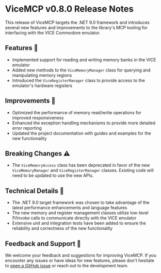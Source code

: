 # ViceMCP v0.8.0 Release Notes

This release of ViceMCP targets the .NET 9.0 framework and introduces several new features and improvements to the library's MCP tooling for interfacing with the VICE Commodore emulator.

## Features 🎨

- Implemented support for reading and writing memory banks in the VICE emulator
- Added new methods to the `ViceMemoryManager` class for querying and manipulating memory regions
- Introduced the `ViceRegisterManager` class to provide access to the emulator's hardware registers

## Improvements 🚀

- Optimized the performance of memory read/write operations for improved responsiveness
- Enhanced the exception handling mechanisms to provide more detailed error reporting
- Updated the project documentation with guides and examples for the new functionality

## Breaking Changes ⚠️

- The `ViceMemoryAccess` class has been deprecated in favor of the new `ViceMemoryManager` and `ViceRegisterManager` classes. Existing code will need to be updated to use the new APIs.

## Technical Details 🔧

- The .NET 9.0 target framework was chosen to take advantage of the latest performance enhancements and language features
- The new memory and register management classes utilize low-level P/Invoke calls to communicate directly with the VICE emulator
- Extensive unit and integration tests have been added to ensure the reliability and correctness of the new functionality

## Feedback and Support 💬

We welcome your feedback and suggestions for improving ViceMCP. If you encounter any issues or have ideas for new features, please don't hesitate to [open a GitHub issue](https://github.com/your-project/issues/new) or reach out to the development team.